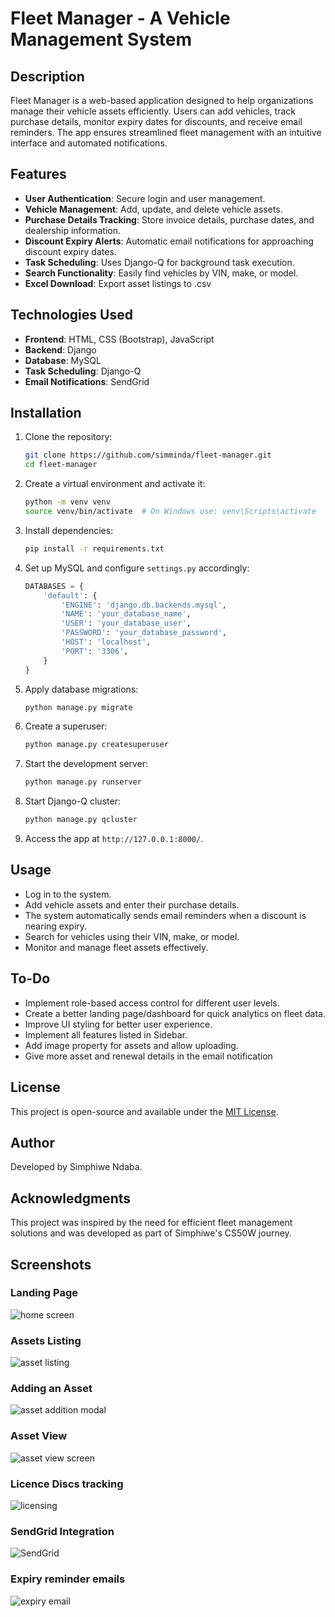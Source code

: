 # Fleet Manager - A Vehicle Management System

## Description

Fleet Manager is a web-based application designed to help organizations manage their vehicle assets efficiently. Users can add vehicles, track purchase details, monitor expiry dates for discounts, and receive email reminders. The app ensures streamlined fleet management with an intuitive interface and automated notifications.

## Features

- **User Authentication**: Secure login and user management.
- **Vehicle Management**: Add, update, and delete vehicle assets.
- **Purchase Details Tracking**: Store invoice details, purchase dates, and dealership information.
- **Discount Expiry Alerts**: Automatic email notifications for approaching discount expiry dates.
- **Task Scheduling**: Uses Django-Q for background task execution.
- **Search Functionality**: Easily find vehicles by VIN, make, or model.
- **Excel Download**: Export asset listings to .csv

## Technologies Used

- **Frontend**: HTML, CSS (Bootstrap), JavaScript
- **Backend**: Django
- **Database**: MySQL
- **Task Scheduling**: Django-Q
- **Email Notifications**: SendGrid

## Installation

1. Clone the repository:
   ```bash
   git clone https://github.com/simminda/fleet-manager.git
   cd fleet-manager
   ```
2. Create a virtual environment and activate it:
   ```bash
   python -m venv venv
   source venv/bin/activate  # On Windows use: venv\Scripts\activate
   ```
3. Install dependencies:
   ```bash
   pip install -r requirements.txt
   ```
4. Set up MySQL and configure `settings.py` accordingly:
   ```python
   DATABASES = {
       'default': {
           'ENGINE': 'django.db.backends.mysql',
           'NAME': 'your_database_name',
           'USER': 'your_database_user',
           'PASSWORD': 'your_database_password',
           'HOST': 'localhost',
           'PORT': '3306',
       }
   }
   ```
5. Apply database migrations:
   ```bash
   python manage.py migrate
   ```
6. Create a superuser:
   ```bash
   python manage.py createsuperuser
   ```
7. Start the development server:
   ```bash
   python manage.py runserver
   ```
8. Start Django-Q cluster:
   ```bash
   python manage.py qcluster
   ```
9. Access the app at `http://127.0.0.1:8000/`.

## Usage

- Log in to the system.
- Add vehicle assets and enter their purchase details.
- The system automatically sends email reminders when a discount is nearing expiry.
- Search for vehicles using their VIN, make, or model.
- Monitor and manage fleet assets effectively.

## To-Do

- Implement role-based access control for different user levels.
- Create a better landing page/dashboard for quick analytics on fleet data.
- Improve UI styling for better user experience.
- Implement all features listed in Sidebar.
- Add image property for assets and allow uploading.
- Give more asset and renewal details in the email notification

## License

This project is open-source and available under the [MIT License](LICENSE).

## Author

Developed by Simphiwe Ndaba.

## Acknowledgments

This project was inspired by the need for efficient fleet management solutions and was developed as part of Simphiwe's CS50W journey.


## Screenshots

### Landing Page
![home screen](screenshots/landing.png)

### Assets Listing
![asset listing](screenshots/asset_listing.png)

### Adding an Asset
![asset addition modal](screenshots/asset_add.png)

### Asset View
![asset view screen](screenshots/asset_screen.png)

### Licence Discs tracking
![licensing](screenshots/licensing.png)

### SendGrid Integration
![SendGrid](screenshots/SendGrid.png)

### Expiry reminder emails
![expiry email](screenshots/email.png)
